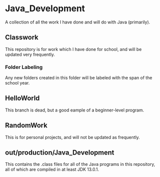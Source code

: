 # Java_Development
A collection of all the work I have done and will do with Java (primarily).
## Classwork
This repository is for work which I have done for school, and will be updated very frequently.
### Folder Labeling
Any new folders created in this folder will be labeled with the span of the school year.
## HelloWorld
This branch is dead, but a good eample of a beginner-level program.
## RandomWork
This is for personal projects, and will not be updated as frequently.
## out/production/Java_Development
This contains the .class files for all of the Java programs in this repository, all of which are compiled in at least JDK 13.0.1.
